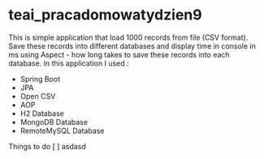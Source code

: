 # teai_pracadomowatydzien9

This is simple application that load 1000 records from file (CSV format). Save these records into different databases 
and display time in console in ms using Aspect - how long takes to save these records into each database.
In this application I used : 
* Spring Boot
* JPA 
* Open CSV
* AOP
* H2 Database
* MongoDB Database
* RemoteMySQL Database

Things to do
[ ] asdasd
